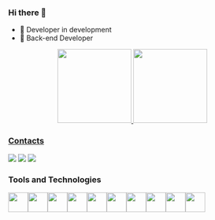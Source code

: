 ### Hi there 👋

- 🚀  Developer in development
- 🎯  Back-end Developer
<div align="center">
<a href="https://github.com/LucaoMendes">
<img height="150em" src="https://github-readme-stats.vercel.app/api/top-langs/?username=LucaoMendes&layout=compact&langs_count=7&theme=dracula"/>
<img height="150em" src="https://github-readme-stats.vercel.app/api?username=LucaoMendes&show_icons=true&theme=dracula&include_all_commits=true&count_private=true"/>
</div>

### Contacts
<div>

<a href="https://instagram.com/lucaa.mendes" target="_blank"><img src="https://img.shields.io/badge/-Instagram-%23E4405F?style=for-the-badge&logo=instagram&logoColor=white" target="_blank"></a>
<a href = "mailto:lucas1999mendes@gmail.com"><img src="https://img.shields.io/badge/Gmail-D14836?style=for-the-badge&logo=gmail&logoColor=white" target="_blank"></a>
<a href="https://www.linkedin.com/in/lucas-mendes-62812916a/" target="_blank"><img src="https://img.shields.io/badge/-LinkedIn-%230077B5?style=for-the-badge&logo=linkedin&logoColor=white" target="_blank"></a>   
</div>

### Tools and Technologies
<a href="https://github.com/LucaoMendes/">
<img height="40px" src="https://cdn.jsdelivr.net/gh/devicons/devicon/icons/javascript/javascript-original.svg" /><img height="40px" src="https://cdn.jsdelivr.net/gh/devicons/devicon/icons/typescript/typescript-original.svg" /><img height="40px"  src="https://cdn.jsdelivr.net/gh/devicons/devicon/icons/firebase/firebase-plain.svg" /><img height="40px" src="https://cdn.jsdelivr.net/gh/devicons/devicon/icons/sequelize/sequelize-original.svg" /><img height="40px"  src="https://cdn.jsdelivr.net/gh/devicons/devicon/icons/docker/docker-original.svg" /><img height="40px"  src="https://cdn.jsdelivr.net/gh/devicons/devicon/icons/mysql/mysql-original.svg" /><img height="40px" src="https://cdn.jsdelivr.net/gh/devicons/devicon/icons/nodejs/nodejs-original.svg" /><img height="40px"  src="https://cdn.jsdelivr.net/gh/devicons/devicon/icons/express/express-original.svg" /><img height="40px"  src="https://cdn.jsdelivr.net/gh/devicons/devicon/icons/git/git-original.svg" /><img height="40px" 
src="https://cdn.jsdelivr.net/gh/devicons/devicon/icons/react/react-original.svg" />
  
          
          
</a>
  


<!--
**LucaoMendes/LucaoMendes** is a ✨ _special_ ✨ repository because its `README.md` (this file) appears on your GitHub profile.

Here are some ideas to get you started:

- 🔭 I’m currently working on ...
- 🌱 I’m currently learning ...
- 👯 I’m looking to collaborate on ...
- 🤔 I’m looking for help with ...
- 💬 Ask me about ...
- 📫 How to reach me: ...
- 😄 Pronouns: ...
- ⚡ Fun fact: ...
-->
